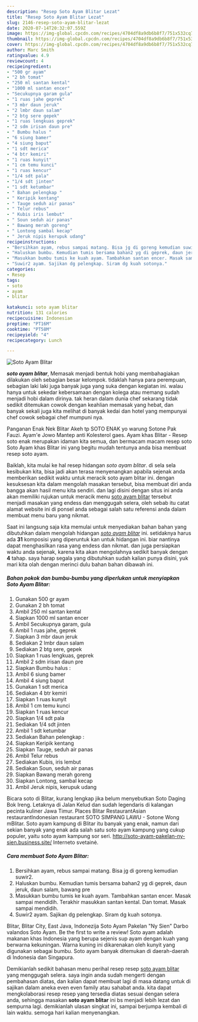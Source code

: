 ```yaml
---
description: "Resep Soto Ayam Blitar Lezat"
title: "Resep Soto Ayam Blitar Lezat"
slug: 2146-resep-soto-ayam-blitar-lezat
date: 2020-07-14T20:32:07.559Z
image: https://img-global.cpcdn.com/recipes/4704df8a9db6b8f7/751x532cq70/soto-ayam-blitar-foto-resep-utama.jpg
thumbnail: https://img-global.cpcdn.com/recipes/4704df8a9db6b8f7/751x532cq70/soto-ayam-blitar-foto-resep-utama.jpg
cover: https://img-global.cpcdn.com/recipes/4704df8a9db6b8f7/751x532cq70/soto-ayam-blitar-foto-resep-utama.jpg
author: Marc Smith
ratingvalue: 4.9
reviewcount: 4
recipeingredient:
- "500 gr ayam"
- "2 bh tomat"
- "250 ml santan kental"
- "1000 ml santan encer"
- "Secukupnya garam gula"
- "1 ruas jahe geprek"
- "3 mbr daun jeruk"
- "2 lmbr daun salam"
- "2 btg sere gepek"
- "1 ruas lengkuas geprek"
- "2 sdm irisan daun pre"
- " Bumbu halus "
- "6 siung bamer"
- "4 siung baput"
- "1 sdt merica"
- "4 btr kemiri"
- "1 ruas kunyit"
- "1 cm temu kunci"
- "1 ruas kencur"
- "1/4 sdt pala"
- "1/4 sdt jinten"
- "1 sdt ketumbar"
- " Bahan pelengkap "
- " Keripik kentang"
- " Tauge seduh air panas"
- " Telur rebus"
- " Kubis iris lembut"
- " Soun seduh air panas"
- " Bawang merah goreng"
- " Lontong sambal kecap"
- " Jeruk nipis kerupuk udang"
recipeinstructions:
- "Bersihkan ayam, rebus sampai matang. Bisa jg di goreng kemudian suwir2."
- "Haluskan bumbu. Kemudian tumis bersama bahan2 yg di geprek, daun jeruk, daun salam, bawang pre"
- "Masukkan bumbu tumis ke kuah ayam. Tambahkan santan encer. Masak sampai mendidih. Terakhir masukkan santan kental. Dan tomat. Masak sampai mendidih."
- "Suwir2 ayam. Sajikan dg pelengkap. Siram dg kuah sotonya."
categories:
- Resep
tags:
- soto
- ayam
- blitar

katakunci: soto ayam blitar 
nutrition: 131 calories
recipecuisine: Indonesian
preptime: "PT16M"
cooktime: "PT58M"
recipeyield: "4"
recipecategory: Lunch

---
```



![Soto Ayam Blitar](https://img-global.cpcdn.com/recipes/4704df8a9db6b8f7/751x532cq70/soto-ayam-blitar-foto-resep-utama.jpg)

<b><i>soto ayam blitar</i></b>, Memasak menjadi bentuk hobi yang membahagiakan dilakukan oleh sebagian besar kelompok. tidaklah hanya para perempuan, sebagian laki laki juga banyak juga yang suka dengan kegiatan ini. walau hanya untuk sekedar kebersamaan dengan kolega atau memang sudah menjadi hobi dalam dirinya. tak heran dalam dunia chef sekarang tidak sedikit ditemukan cowok dengan keahlian memasak yang hebat, dan banyak sekali juga kita melihat di banyak kedai dan hotel yang mempunyai chef cowok sebagai chef mumpuni nya.

Panganan Enak Nek Blitar Akeh tp SOTO ENAK yo warung Sotone Pak Fauzi. Ayam&#39;e Jowo Mantep anti Kolesterol gaes. Ayam khas Blitar - Resep soto enak merupakan idaman kita semua, dan bermacam macam resep soto Soto Ayam khas Blitar ini yang begitu mudah tentunya anda bisa membuat resep soto ayam.

Baiklah, kita mulai ke hal resep hidangan <i>soto ayam blitar</i>. di sela sela kesibukan kita, bisa jadi akan terasa menyenangkan apabila sejenak anda memberikan sedikit waktu untuk meracik soto ayam blitar ini. dengan kesuksesan kita dalam mengolah masakan tersebut, bisa membuat diri anda bangga akan hasil menu kita sendiri. dan lagi disini dengan situs ini anda akan memiliki rujukan untuk meracik menu <u>soto ayam blitar</u> tersebut menjadi masakan yang endess dan menggugah selera, oleh sebab itu catat alamat website ini di ponsel anda sebagai salah satu referensi anda dalam membuat menu baru yang nikmat.


Saat ini langsung saja kita memulai untuk menyediakan bahan bahan yang dibutuhkan dalam mengolah hidangan <u><i>soto ayam blitar</i></u> ini. setidaknya harus ada <b>31</b> komposisi yang diperuntuk kan untuk hidangan ini. biar nantinya dapat menghasilkan rasa yang endess dan nikmat. dan juga persiapkan waktu anda sejenak, karena kita akan mengolahnya sedikit banyak dengan <b>4</b> tahap. saya harap segala yang dibutuhkan sudah kalian punya disini, yuk mari kita olah dengan merinci dulu bahan bahan dibawah ini.

<!--inarticleads1-->

##### Bahan pokok dan bumbu-bumbu yang diperlukan untuk menyiapkan Soto Ayam Blitar:

1. Gunakan 500 gr ayam
1. Gunakan 2 bh tomat
1. Ambil 250 ml santan kental
1. Siapkan 1000 ml santan encer
1. Ambil Secukupnya garam, gula
1. Ambil 1 ruas jahe, geprek
1. Siapkan 3 mbr daun jeruk
1. Sediakan 2 lmbr daun salam
1. Sediakan 2 btg sere, gepek
1. Siapkan 1 ruas lengkuas, geprek
1. Ambil 2 sdm irisan daun pre
1. Siapkan  Bumbu halus :
1. Ambil 6 siung bamer
1. Ambil 4 siung baput
1. Gunakan 1 sdt merica
1. Sediakan 4 btr kemiri
1. Siapkan 1 ruas kunyit
1. Ambil 1 cm temu kunci
1. Siapkan 1 ruas kencur
1. Siapkan 1/4 sdt pala
1. Sediakan 1/4 sdt jinten
1. Ambil 1 sdt ketumbar
1. Sediakan  Bahan pelengkap :
1. Siapkan  Keripik kentang
1. Siapkan  Tauge, seduh air panas
1. Ambil  Telur rebus
1. Sediakan  Kubis, iris lembut
1. Sediakan  Soun, seduh air panas
1. Siapkan  Bawang merah goreng
1. Siapkan  Lontong, sambal kecap
1. Ambil  Jeruk nipis, kerupuk udang


Bicara soto di Blitar, kurang lengkap jika belum menyebutkan Soto Daging Bok Ireng. Letaknya di Jalan Kelud dan sudah legendaris di kalangan pecinta kuliner Jawa Timur. Places Blitar RestaurantAsian restaurantIndonesian restaurant SOTO SIMPANG LAWU - Sotone Wong mBlitar. Soto ayam kampung di Blitar itu banyak yang enak, namun dari sekian banyak yang enak ada salah satu soto ayam kampung yang cukup populer, yaitu soto ayam kampung sor seri. http://soto-ayam-pakelan-ny-sien.business.site/ Interneto svetainė. 

<!--inarticleads2-->

##### Cara membuat Soto Ayam Blitar:

1. Bersihkan ayam, rebus sampai matang. Bisa jg di goreng kemudian suwir2.
1. Haluskan bumbu. Kemudian tumis bersama bahan2 yg di geprek, daun jeruk, daun salam, bawang pre
1. Masukkan bumbu tumis ke kuah ayam. Tambahkan santan encer. Masak sampai mendidih. Terakhir masukkan santan kental. Dan tomat. Masak sampai mendidih.
1. Suwir2 ayam. Sajikan dg pelengkap. Siram dg kuah sotonya.


Blitar, Blitar City, East Java, Indonezija Soto Ayam Pakelan &#34;Ny Sien&#34; Darbo valandos Soto Ayam. Be the first to write a review! Soto ayam adalah makanan khas Indonesia yang berupa sejenis sup ayam dengan kuah yang berwarna kekuningan. Warna kuning ini dikarenakan oleh kunyit yang digunakan sebagai bumbu. Soto ayam banyak ditemukan di daerah-daerah di Indonesia dan Singapura. 

Demikianlah sedikit bahasan menu perihal resep resep <u>soto ayam blitar</u> yang menggugah selera. saya ingin anda sudah mengerti dengan pembahasan diatas, dan kalian dapat membuat lagi di masa datang untuk di sajikan dalam aneka even even family atau sahabat anda. kita dapat mengkolaborasi resep resep yang tersedia diatas sesuai dengan selera anda, sehingga masakan <b>soto ayam blitar</b> ini bs menjadi lebih lezat dan sempurna lagi. demikianlah ulasan singkat ini, sampai berjumpa kembali di lain waktu. semoga hari kalian menyenangkan.
